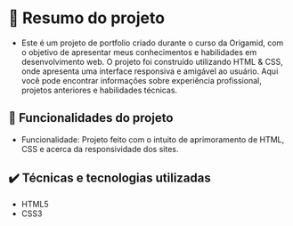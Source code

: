 <h1> 📁 Resumo do projeto</h1>

- Este é um projeto de portfolio criado durante o curso da Origamid, com o objetivo de apresentar meus conhecimentos e habilidades em desenvolvimento web. O projeto foi construído utilizando HTML & CSS, onde apresenta uma interface responsiva e amigável ao usuário. Aqui você pode encontrar informações sobre experiência profissional, projetos anteriores e habilidades técnicas.

🔨 Funcionalidades do projeto
---
- Funcionalidade: Projeto feito com o intuito de aprimoramento de HTML, CSS e acerca da responsividade dos sites.

✔️ Técnicas e tecnologias utilizadas
---
- HTML5
- CSS3
